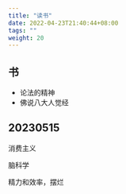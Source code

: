 ```yaml
---
title: "读书"
date: 2022-04-23T21:40:44+08:00
tags: ""
weight: 20
---
```



## 书

+ 论法的精神
+ 佛说八大人觉经

## 20230515

消费主义

脑科学

精力和效率，摆烂